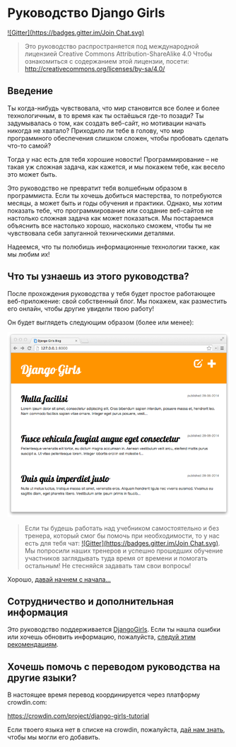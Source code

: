 # Руководство Django Girls

[!\[Gitter\](https://badges.gitter.im/Join Chat.svg)](https://gitter.im/DjangoGirls/tutorial?utm_source=badge&utm_medium=badge&utm_campaign=pr-badge&utm_content=badge)

> Это руководство распространяется под международной лицензией Creative Commons Attribution-ShareAlike 4.0 Чтобы ознакомиться с содержанием этой лицензии, посети: http://creativecommons.org/licenses/by-sa/4.0/

## Введение

Ты когда-нибудь чувствовала, что мир становится все более и более технологичным, в то время как ты остаёшься где-то позади? Ты задумывалась о том, как создать веб-сайт, но мотивации начать никогда не хватало? Приходило ли тебе в голову, что мир программного обеспечения слишком сложен, чтобы пробовать сделать что-то самой?

Тогда у нас есть для тебя хорошие новости! Программирование – не такая уж сложная задача, как кажется, и мы покажем тебе, как весело это может быть.

Это руководство не превратит тебя волшебным образом в программиста. Если ты хочешь добиться мастерства, то потребуются месяцы, а может быть и годы обучения и практики. Однако, мы хотим показать тебе, что программирование или создание веб-сайтов не настолько сложная задача как может показаться. Мы постараемся объяснить все настолько хорошо, насколько сможем, чтобы ты не чувствовала себя запуганной техническими деталями.

Надеемся, что ты полюбишь информационные технологии также, как мы любим их!

## Что ты узнаешь из этого руководства?

После прохождения руководства у тебя будет простое работающее веб-приложение: свой собственный блог. Мы покажем, как разместить его онлайн, чтобы другие увидели твою работу!

Он будет выглядеть следующим образом (более или менее):

![Рисунок 0.1](images/application.png)

> Если ты будешь работать над учебником самостоятельно и без тренера, который смог бы помочь при необходимости, то у нас есть для тебя чат: [!\[Gitter\](https://badges.gitter.im/Join Chat.svg)](https://gitter.im/DjangoGirls/tutorial?utm_source=badge&utm_medium=badge&utm_campaign=pr-badge&utm_content=badge). Мы попросили наших тренеров и успешно прошедших обучение участников заглядывать туда время от времени и помогать остальным! Не стесняйся задавать там свои вопросы!

Хорошо, [давай начнем с начала...][3]

 [3]: ./how_the_internet_works/README.md

## Сотрудничество и дополнительная информация

Это руководство поддерживается [DjangoGirls][4]. Если ты нашла ошибки или хочешь обновить информацию, пожалуйста, [следуй этим рекомендациям][5].

 [4]: http://djangogirls.org/
 [5]: https://github.com/DjangoGirls/tutorial/blob/master/README.md

## Хочешь помочь с переводом руководства на другие языки?

В настоящее время перевод координируется через платформу crowdin.com:

https://crowdin.com/project/django-girls-tutorial

Если твоего языка нет в списке на crowdin, пожалуйста, [дай нам знать][6], чтобы мы могли его добавить.

 [6]: https://github.com/DjangoGirls/tutorial/issues/new
